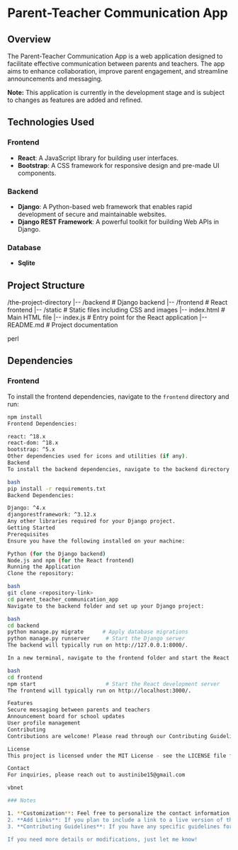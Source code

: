 # Parent-Teacher Communication App  

## Overview  

The Parent-Teacher Communication App is a web application designed to facilitate effective communication between parents and teachers. The app aims to enhance collaboration, improve parent engagement, and streamline announcements and messaging.   

**Note:** This application is currently in the development stage and is subject to changes as features are added and refined.  

## Technologies Used  

### Frontend  

- **React**: A JavaScript library for building user interfaces.  
- **Bootstrap**: A CSS framework for responsive design and pre-made UI components.  

### Backend  

- **Django**: A Python-based web framework that enables rapid development of secure and maintainable websites.  
- **Django REST Framework**: A powerful toolkit for building Web APIs in Django.

### Database
- **Sqlite**

## Project Structure

/the-project-directory
|-- /backend # Django backend
|-- /frontend # React frontend
|-- /static # Static files including CSS and images
|-- index.html # Main HTML file
|-- index.js # Entry point for the React application
|-- README.md # Project documentation

perl

## Dependencies  

### Frontend  

To install the frontend dependencies, navigate to the `frontend` directory and run:  

```bash  
npm install  
Frontend Dependencies:

react: ^18.x
react-dom: ^18.x
bootstrap: ^5.x
Other dependencies used for icons and utilities (if any).
Backend
To install the backend dependencies, navigate to the backend directory (if applicable) and run:

bash
pip install -r requirements.txt  
Backend Dependencies:

Django: ^4.x
djangorestframework: ^3.12.x
Any other libraries required for your Django project.
Getting Started
Prerequisites
Ensure you have the following installed on your machine:

Python (for the Django backend)
Node.js and npm (for the React frontend)
Running the Application
Clone the repository:

bash
git clone <repository-link>  
cd parent_teacher_communication_app  
Navigate to the backend folder and set up your Django project:

bash
cd backend  
python manage.py migrate      # Apply database migrations  
python manage.py runserver     # Start the Django server  
The backend will typically run on http://127.0.0.1:8000/.

In a new terminal, navigate to the frontend folder and start the React application:

bash
cd frontend  
npm start                      # Start the React development server  
The frontend will typically run on http://localhost:3000/.

Features
Secure messaging between parents and teachers
Announcement board for school updates
User profile management
Contributing
Contributions are welcome! Please read through our Contributing Guidelines for more details.

License
This project is licensed under the MIT License - see the LICENSE file for details.

Contact
For inquiries, please reach out to austinibe15@gmail.com

vbnet

### Notes  

1. **Customization**: Feel free to personalize the contact information, project structure, and any other sections to better fit your project's specifics.  
2. **Add Links**: If you plan to include a link to a live version of the app or a project repository, make sure to replace `<repository-link>` with the actual URL.  
3. **Contributing Guidelines**: If you have any specific guidelines for contributing, consider creating a `CONTRIBUTING.md` file.  

If you need more details or modifications, just let me know!
